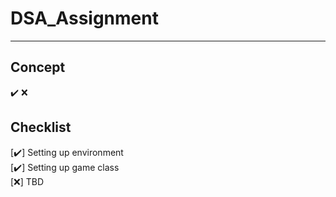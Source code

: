 # DSA_Assignment
---
## Concept
✔️ ❌

## Checklist
[✔️] Setting up environment  
[✔️] Setting up game class  
[❌]  TBD
